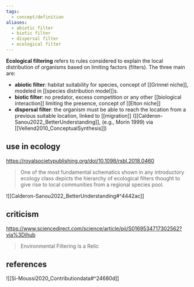 ```yaml
---
tags:
  - concept/definition
aliases:
  - abiotic filter
  - biotic filter
  - dispersal filter
  - ecological filter
---
```

**Ecological filtering** refers to rules considered to explain the local distribution of organisms based on limiting factors (filters). The three main are:
- **abiotic filter**: habitat suitability for species, concept of [[Grinnel niche]], modeled in [[species distribution model]]s.
- **biotic filter**: no predator, excess competition or any other [[biological interaction]] limiting the presence, concept of [[Elton niche]]
- **dispersal filter**: the organism must be able to reach the location from a previous suitable location, linked to [[migration]]
([[Calderon-Sanou2022_BetterUnderstanding]], (e.g., Morin 1999) via [[Vellend2010_ConceptualSynthesis]])
## use in ecology
https://royalsocietypublishing.org/doi/10.1098/rsbl.2018.0460
>One of the most fundamental schematics shown in any introductory ecology class depicts the hierarchy of ecological filters thought to give rise to local communities from a regional species pool.

![[Calderon-Sanou2022_BetterUnderstanding#^4442ac]]
## criticism
https://www.sciencedirect.com/science/article/pii/S0169534717302562?via%3Dihub
>Environmental Filtering Is a Relic

## references
![[Si-Moussi2020_Contributiondata#^24680d]]